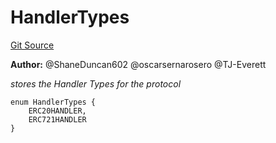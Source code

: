 # HandlerTypes
[Git Source](https://github.com/thrackle-io/tron/blob/263e499d66345014a4fa5059735434da59124980/src/client/token/handler/common/DataStructures.sol)

**Author:**
@ShaneDuncan602 @oscarsernarosero @TJ-Everett

*stores the Handler Types for the protocol*


```solidity
enum HandlerTypes {
    ERC20HANDLER,
    ERC721HANDLER
}
```

